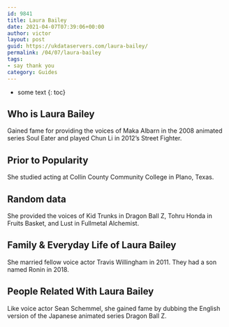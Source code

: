 ```yaml
---
id: 9841
title: Laura Bailey
date: 2021-04-07T07:39:06+00:00
author: victor
layout: post
guid: https://ukdataservers.com/laura-bailey/
permalink: /04/07/laura-bailey
tags:
- say thank you
category: Guides
---
```


* some text
{: toc}


## Who is Laura Bailey



Gained fame for providing the voices of Maka Albarn in the 2008 animated series Soul Eater and played Chun Li in 2012&#8217;s Street Fighter.

                
                
                
## Prior to Popularity



She studied acting at Collin County Community College in Plano, Texas.

                
                
                
## Random data



She provided the voices of Kid Trunks in Dragon Ball Z, Tohru Honda in Fruits Basket, and Lust in Fullmetal Alchemist.

                
                
                
## Family & Everyday Life of Laura Bailey



She married fellow voice actor Travis Willingham in 2011. They had a son named Ronin in 2018.

                
                
                
## People Related With Laura Bailey



Like voice actor Sean Schemmel, she gained fame by dubbing the English version of the Japanese animated series Dragon Ball Z.

                
              
            
          
          
          